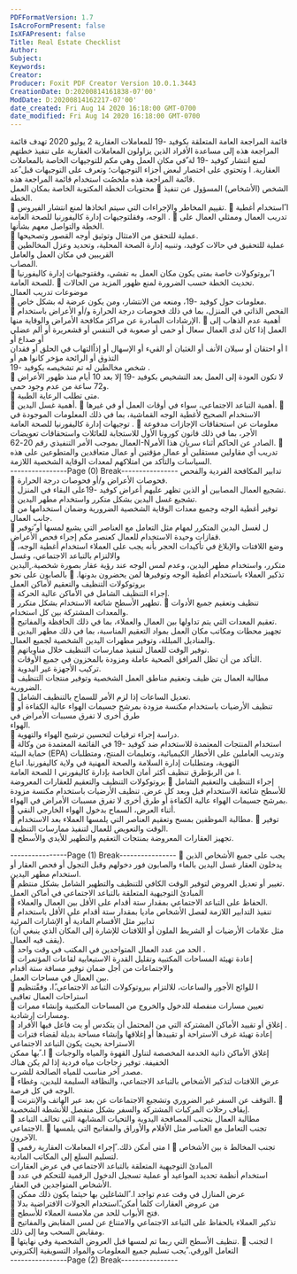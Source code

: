 ```yaml
---
PDFFormatVersion: 1.7
IsAcroFormPresent: false
IsXFAPresent: false
Title: Real Estate Checklist
Author: 
Subject: 
Keywords: 
Creator: 
Producer: Foxit PDF Creator Version 10.0.1.3443
CreationDate: D:20200814161838-07'00'
ModDate: D:20200814162217-07'00'
date_created: Fri Aug 14 2020 16:18:00 GMT-0700
date_modified: Fri Aug 14 2020 16:18:00 GMT-0700
---
```

 
قائمة المراجعة العامة المتعلقة بكوفيد -19 
للمعاملات العقارية 
2 يوليو 2020 
تهدف قائمة المراجعة هذه إلى مساعدة الأفراد الذين يزاولون المعاملات العقارية على تنفيذ خطتهم لمنع انتشار كوفيد -19 لة ّفي مكان العمل وهي مكم
للتوجيهات الخاصة بالمعاملات العقارية. ا وتحتوي على اختصار لبعض أجزاء التوجيهات؛ وتعرف على التوجيهات قبل  ًعد قائمة المراجعة هذه ملخصُت
استخدام قائمة المراجعة هذه.  
محتويات الخطة المكتوبة الخاصة بمكان العمل 
 الشخص (الأشخاص) المسؤول عن تنفيذ الخطة.  
 تقييم المخاطر والإجراءات التي سيتم اتخاذها لمنع انتشار الفيروس. 
 ا ًاستخدام أغطية الوجه، وفقلتوجيهات إدارة كاليفورنيا للصحة العامة . 
 تدريب العمال وممثلي العمال على الخطة والتواصل معهم بشأنها.  
 عملية للتحقق من الامتثال وتوثيق أوجه القصور وتصحيحها.  
 عملية للتحقيق في حالات كوفيد، وتنبيه إدارة الصحة المحلية، وتحديد وعزل المخالطين القريبين في مكان العمل والعامل  
المصاب.  
 ا ًبروتوكولات خاصة بمتى يكون مكان العمل به تفشي، وفقتوجيهات إدارة كاليفورنيا للصحة العامة. 
 تحديث الخطة حسب الضرورة لمنع ظهور المزيد من الحالات.    
موضوعات تدريب العمال  
 معلومات حول كوفيد -19، ومنعه من الانتشار، ومن يكون عرضة له بشكل خاص.  
 الفحص الذاتي في المنزل، بما في ذلك فحوصات درجة الحرارة و/أو الأعراض باستخدام الإرشادات الصادرة عن مراكز 
مكافحة الأمراض والوقاية منها. 
 أهمية عدم الذهاب إلى العمل إذا كان لدى العمال سعال أو حمى أو صعوبة في التنفس أو قشعريرة أو ألم عضلي أو صداع أو  
ا أو احتقان أو سيلان الأنف أو الغثيان أو القيء أو الإسهال أو إذاًالتهاب في الحلق أو فقدان التذوق أو الرائحة مؤخر كانوا هم أو  
شخص مخالطين له تم تشخيصه بكوفيد -19 .  
 لا تكون العودة إلى العمل بعد التشخيص بكوفيد -19 إلا بعد 10 أيام منذ ظهور الأعراض و72 ساعة من عدم وجود حمى.  
 متى تطلب الرعاية الطبية.  
 أهمية غسل اليدين. 
 أهمية التباعد الاجتماعي، سواء في أوقات العمل أو في غيرها. 
 الاستخدام الصحيح لأغطية الوجه القماشية، بما في ذلك المعلومات الموجودة في توجيهات إدارة كاليفورنيا للصحة العامة . 
 معلومات عن استحقاقات الإجازات مدفوعة الأجر، بما في ذلك  قانون كورونا الأول للاستجابة للعائلات واستحقاقات تعويضات  
العمال بموجب الأمر التنفيذي رقم  20-62-Nالصادر عن الحاكم أثناء سريان هذا الأمر. 
 تدريب أي مقاولين مستقلين أو عمال مؤقتين أو عمال متعاقدين والمتطوعين على هذه السياسات والتأكد من امتلاكهم لمعدات 
الوقاية الشخصية اللازمة.  
----------------Page (0) Break----------------
تدابير المكافحة الفردية والفحص  
 فحوصات الأعراض و/أو فحوصات درجة الحرارة.  
 تشجيع العمال المصابين أو الذين تظهر عليهم أعراض كوفيد -19على البقاء في المنزل.  
 تشجيع غسل اليدين بشكل متكرر واستخدام مطهر اليدين.  
 توفير أغطية الوجه وجميع معدات الوقاية الشخصية الضرورية وضمان استخدامها من جانب العمال.  
 ل لغسل اليدين المتكرر لمهام مثل التعامل مع العناصر التي يشيع لمسها أو ّتوفير قفازات وحيدة الاستخدام للعمال كعنصر مكم
إجراء فحص الأعراض.  
 وضع اللافتات والإبلاغ في تأكيدات الحجر بأنه يجب على العملاء استخدام أغطية الوجه، والالتزام بالتباعد الاجتماعي، وغسل  
 متكرر، واستخدام مطهر اليدين، وعدم لمس الوجه عند رؤية عقار بصورة شخصية. ٍاليدين بالصابون على نحو 
 تذكير العملاء باستخدام أغطية الوجه وتوفيرها لمن يحضرون بدونها. 
بروتوكولات التنظيف والتعقيم لأماكن العمل  
 إجراء التنظيف الشامل في الأماكن عالية الحركة.  
 تطهير الأسطح شائعة الاستخدام بشكل متكرر. 
 تنظيف وتعقيم جميع الأدوات والمعدات المشتركة بين كل استخدام.  
 تعقيم المعدات التي يتم تداولها بين العمال والعملاء، بما في ذلك الحافظة والمفاتيح.  
 تجهيز محطات ومكاتب مكان العمل بمواد التعقيم المناسبة، بما في ذلك مطهر اليدين والمناديل المبللة، وتوفير مطهرات اليدين 
الشخصية لجميع العمال.  
 توفير الوقت للعمال لتنفيذ ممارسات التنظيف خلال مناوباتهم.  
 التأكد من أن تظل المرافق الصحية عاملة ومزودة بالمخزون في جميع الأوقات.  
 تركيب الأجهزة غير اليدوية.  
 مطالبة العمال بتن ظيف وتعقيم مناطق العمل الشخصية وتوفير منتجات التنظيف الضرورية.  
 تعديل الساعات إذا لزم الأمر للسماح بالتنظيف الشامل.  
 تنظيف الأرضيات باستخدام مكنسة مزودة بمرشح جسيمات الهواء عالية الكفاءة أو طرق أخرى لا تفرق مسببات الأمراض في  
الهواء.  
 دراسة إجراء ترقيات لتحسين ترشيح الهواء والتهوية.  
 استخدام المنتجات المعتمدة للاستخدام ضد كوفيد  -19  في القائمة المعتمدة من وكالة حماية البيئة (EPA) وتدريب العاملين على 
الأخطار الكيميائية، وتعليمات المنتج، ومتطلبات التهوية، ومتطلبات إدارة السلامة والصحة المهنية في ولاية كاليفورنيا. اتباع  
ا من الربوًطرق تنظيف أكثر أمان الخاصة بإدارة كاليفورني ا للصحة العامة.  
بروتوكولات التنظيف والتعقيم للعقارات المعروضة 
 إجراء التنظيف والتعقيم الشامل للأسطح شائعة الاستخدام قبل وبعد كل عرض. تنظيف الأرضيات باستخدام مكنسة مزودة  
بمرشح جسيمات الهواء عالية الكفاءة أو طرق أخرى لا تفرق مسببات الأمراض في الهواء.  
 أثناء العرض، السماح بدخول الهواء الخارجي النقي.  
 مطالبة الموظفين بمسح وتعقيم العناصر التي يلمسها العملاء بعد الاستخدام. 
 توفير الوقت والتعويض للعمال لتنفيذ ممارسات التنظيف.  
 تجهيز العقارات المعروضة بمنتجات التعقيم والتطهير للأيدي والأسطح.  
 
 
----------------Page (1) Break----------------
 يجب على جميع الأشخاص الذين يدخلون العقار غسل اليدين بالماء والصابون فور دخولهم وقبل التجول أو فحص العقار أو  
استخدام مطهر اليدين.  
 تغيير أو تعديل العروض لتوفير الوقت الكافي للتنظيف والتطهير الشامل بشكل منتظم.  
المبادئ التوجيهية المتعلقة بالتباعد الاجتماعي في أماكن العمل  
 الحفاظ على التباعد الاجتماعي بمقدار ستة أقدام على الأقل بين العمال والعملاء.  
 تنفيذ التدابير اللازمة لفصل الأشخاص ماديا بمقدار ستة أقدام على الأقل باستخدام تدابير مثل الأقسام المادية أو الإشارات المرئية  
(مثل علامات الأرضيات أو الشريط الملون أو اللافتات للإشارة إلى المكان الذي ينبغي أن يقف فيه العمال).  
 الحد من عدد العمال المتواجدين في المكتب في وقت واحد .  
 إعادة تهيئة المساحات المكتبية وتقليل القدرة الاستيعابية لقاعات المؤتمرات والاجتماعات من أجل ضمان توفير مسافة ستة أقدام  
بين العمال في مساحات العمل.  
 ا للوائح الأجور والساعات، للالتزام ببروتوكولات التباعد الاجتماعي.ًا، وفقًتنظيم استراحات العمال تعاقبي  
 تعيين مسارات منفصلة للدخول والخروج من المساحات المكتبية وإنشاء ممرات ومسارات إرشادية.  
 إغلاق أو تقييد الأماكن المشتركة التي من المحتمل أن يتكدس أو يت فاعل فيها الأفراد . 
 إعادة تهيئة غرف الاستراحة أو تقييدها أو إغلاقها وإنشاء مساحة بديلة لقضاء فترات الاستراحة بحيث يكون التباعد الاجتماعي  
ا. ًبها ممكن 
 إغلاق الأماكن ذاتية الخدمة المخصصة لتناول القهوة والمياه والوجبات الخفيفة. توفير زجاجات مياه فردية إذا لم يكن هناك  
مصدر آخر مناسب للمياه الصالحة للشرب.  
 عرض اللافتات لتذكير الأشخاص بالتباعد الاجتماعي، والنظافة السليمة لليدين، وغطاء الوجه في كل فرصة.  
 التوقف عن السفر غير الضروري وتشجيع الاجتماعات عن بعد عبر الهاتف والإنترنت. 
 إيقاف رحلات المركبات المشتركة  والسفر بشكل منفصل  للأنشطة الشخصية.  
 مطالبة العمال بتجنب المصافحة اليدوية والتحيات المشابهة التي تخالف  التباعد الاجتماعي. 
 تجنب التعامل مع العناصر مثل الأقلام والأوراق والمفاتيح التي يلمسها الآخرون.  
 ا متى أمكن ذلك. ًإجراء المعاملات العقارية رقمي 
 تجنب المخالط ة بين الأشخاص لتسليم السلع إلى المكاتب المادية.  
المبادئ التوجيهية المتعلقة بالتباعد الاجتماعي في عرض العقارات  
 استخدام أنظمة تحديد المواعيد أو عملية تسجيل الدخول الرقمية للتحكم في عدد الأشخاص المتواجدين في العقار.  
 عرض المنازل في وقت عدم تواجد  ا. ًالشاغلين بها حيثما يكون ذلك ممكن  
  من عروض العقارات كلما أمكن.ًاستخدام الجولات الافتراضية بدلا  
 فتح الأبواب للحد من ملامسة العملاء للأسطح.  
 تذكير العملاء بالحفاظ على التباعد الاجتماعي والامتناع عن لمس المقابض والمفاتيح ومقابض السحب وما إلى ذلك.  
 تنظيف الأسطح التي ربما تم لمسها قبل العروض الشخصية وفي نهايتها. 
 ا لتجنب التعامل الورقي. ًيجب تسليم جميع المعلومات والمواد التسويقية إلكتروني  
----------------Page (2) Break----------------
